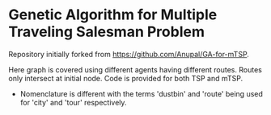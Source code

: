 # Genetic Algorithm for Multiple Traveling Salesman Problem

Repository initially forked from https://github.com/Anupal/GA-for-mTSP.





Here graph is covered using different agents having different routes. Routes only intersect at initial node.
Code is provided for both TSP and mTSP.

  * Nomenclature is different with the terms 'dustbin' and 'route' being used for 'city' and 'tour' respectively.

